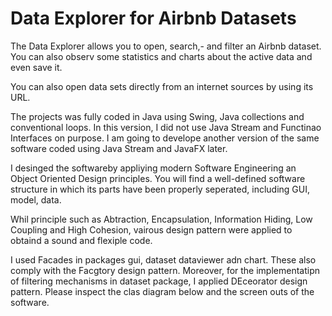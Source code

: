 # Data Explorer for Airbnb Datasets

The Data Explorer allows you to open, search,- and filter an Airbnb dataset. You can also observ some statistics and charts about the active data and even save it.

You can also open data sets directly from an internet sources by using its URL.

The projects was fully coded in Java using Swing, Java collections and conventional loops. In this version, I did not use Java Stream and Functinao Interfaces on purpose. I am going to develope another version of the same software coded using Java Stream and JavaFX later.

I desinged the softwareby  appliying modern Software Engineering an Object Oriented Design principles. You will find a well-defined software structure in which its parts have been properly seperated, including GUI, model, data.

Whil principle such as Abtraction, Encapsulation, Information Hiding, Low Coupling and High Cohesion, vairous design pattern were applied to obtaind a sound and flexiple code.

I used Facades in packages gui, dataset dataviewer adn chart. These also comply with the Facgtory design pattern. Moreover, for the implementatipn of filtering mechanisms in dataset package, I applied DEceorator design pattern. Please inspect the clas diagram below and the screen outs of the software. 

